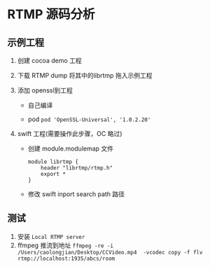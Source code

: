 # RTMP 源码分析  


## 示例工程 
1. 创建 cocoa demo 工程  
2. 下载 RTMP dump 将其中的librtmp 拖入示例工程   
3. 添加 openssl到工程  
    * 自己编译   
        
    * pod 
        `pod 'OpenSSL-Universal', '1.0.2.20'`

4. swift 工程(需要操作此步骤，OC 略过)  
    *  创建 module.modulemap 文件  
        ```
        module librtmp {
            header "librtmp/rtmp.h"
            export *
        }
        ```
    * 修改 swift inport search path 路径 





## 测试 
1. 安装 `Local RTMP server` 
2. ffmpeg 推流到地址 
    `ffmpeg -re -i /Users/caolongjian/Desktop/CCVideo.mp4  -vcodec copy -f flv rtmp://localhost:1935/abcs/room`